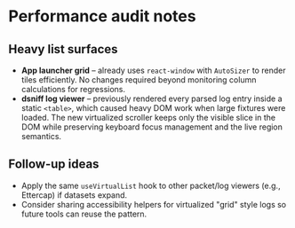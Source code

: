 # Performance audit notes

## Heavy list surfaces

- **App launcher grid** – already uses `react-window` with `AutoSizer` to render tiles efficiently. No changes required beyond monitoring column calculations for regressions.
- **dsniff log viewer** – previously rendered every parsed log entry inside a static `<table>`, which caused heavy DOM work when large fixtures were loaded. The new virtualized scroller keeps only the visible slice in the DOM while preserving keyboard focus management and the live region semantics.

## Follow-up ideas

- Apply the same `useVirtualList` hook to other packet/log viewers (e.g., Ettercap) if datasets expand.
- Consider sharing accessibility helpers for virtualized "grid" style logs so future tools can reuse the pattern.
